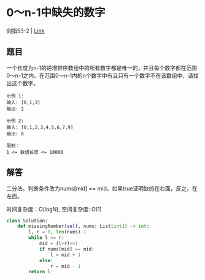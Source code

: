 # 0～n-1中缺失的数字
剑指53-2 | [Link](https://leetcode-cn.com/problems/que-shi-de-shu-zi-lcof/)

## 题目
一个长度为n-1的递增排序数组中的所有数字都是唯一的，并且每个数字都在范围0～n-1之内。在范围0～n-1内的n个数字中有且只有一个数字不在该数组中，请找出这个数字。
```
示例 1:
输入: [0,1,3]
输出: 2

示例 2:
输入: [0,1,2,3,4,5,6,7,9]
输出: 8

限制：
1 <= 数组长度 <= 10000
```

## 解答
二分法。判断条件改为nums[mid] == mid。如果true证明缺的在右面，反之，在左面。

时间复杂度：O(logN), 空间复杂度: O(1)
```python
class Solution:
    def missingNumber(self, nums: List[int]) -> int:
        l, r = 0, len(nums)-1
        while l <= r:
            mid = (l+r)>>1
            if nums[mid] == mid:
                l = mid + 1 
            else:
                r = mid - 1
        return l
```
